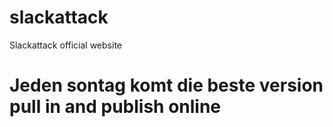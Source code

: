 # slackattack
Slackattack  official website
# Jeden sontag komt die beste version pull in and publish online
